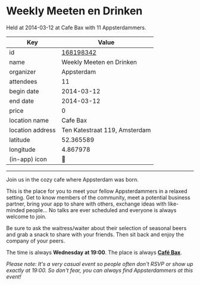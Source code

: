 # Weekly Meeten en Drinken
Held at 2014-03-12 at Cafe Bax with 11 Appsterdammers.
        
|Key|Value
|---|---|
|id|[168198342](https://www.meetup.com/appsterdam/events/168198342/)|
|name|Weekly Meeten en Drinken|
|organizer|Appsterdam|
|attendees|11|
|begin date|2014-03-12|
|end date|2014-03-12|
|price|0|
|location name|Cafe Bax|
|location address|Ten Katestraat 119, Amsterdam|
|latitude|52.365589|
|longitude|4.867978|
|(in-app) icon|🍺|

---

Join us in the cozy cafe where Appsterdam was born.

This is the place for you to meet your fellow Appsterdammers in a relaxed setting. Get to know members of the community, meet a potential business partner, bring your app to share with others, exchange ideas with like-minded people... No talks are ever scheduled and everyone is always welcome to join.

Be sure to ask the waitress/waiter about their selection of seasonal beers and grab a snack to share with your friends. Then sit back and enjoy the company of your peers.

The time is always **Wednesday at 19:00**. The place is always **[Café Bax](http://www.cafebax.nl/)**.

*Please note: It's a very casual event so people often don't RSVP or show up exactly at 19:00. So don't fear, you can *always* find Appsterdammers at this event!*


